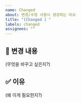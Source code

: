 ```yaml
---
name: Changed
about: 변경/수정 사항시 생성하는 이슈
title: "[Changed ] "
labels: changed
assignees: ""
---
```


## 📌 변경 내용

(무엇을 바꾸고 싶은지?)

## ✅ 이유

(왜 이게 필요한지?)
